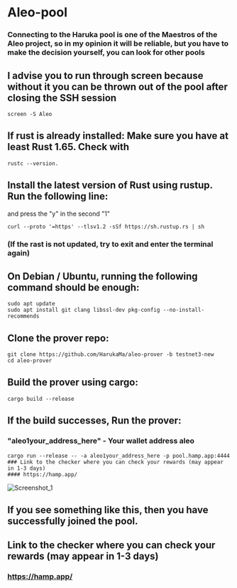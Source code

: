 # Aleo-pool
### Connecting to the Haruka pool is one of the Maestros of the Aleo project, so in my opinion it will be reliable, but you have to make the decision yourself, you can look for other pools 
## I advise you to run through screen because without it you can be thrown out of the pool after closing the SSH session 
```
screen -S Aleo 
```
## If rust is already installed: Make sure you have at least Rust 1.65. Check with 
```
rustc --version.
```
## Install the latest version of Rust using rustup. Run the following line:
and press the "y" in the second "1"
```
curl --proto '=https' --tlsv1.2 -sSf https://sh.rustup.rs | sh
```
### (If the rast is not updated, try to exit and enter the terminal again) 
## On Debian / Ubuntu, running the following command should be enough:
```
sudo apt update
sudo apt install git clang libssl-dev pkg-config --no-install-recommends
```
## Clone the prover repo:
```
git clone https://github.com/HarukaMa/aleo-prover -b testnet3-new
cd aleo-prover
```
## Build the prover using cargo:
```
cargo build --release
```
## If the build successes, Run the prover:
### "aleo1your_address_here" - Your wallet address aleo 
```
cargo run --release -- -a aleo1your_address_here -p pool.hamp.app:4444
### Link to the checker where you can check your rewards (may appear in 1-3 days) 
#### https://hamp.app/
```

![Screenshot_1](https://user-images.githubusercontent.com/110123270/206908893-3788e965-c3c5-40c5-9f60-eb823a3f1639.png)
## If you see something like this, then you have successfully joined the pool. 

## Link to the checker where you can check your rewards (may appear in 1-3 days) 
### https://hamp.app/

